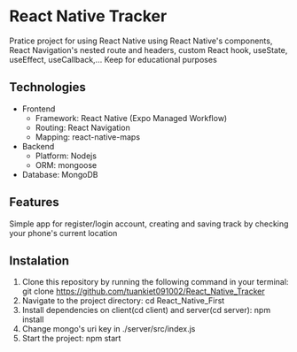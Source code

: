 # React Native Tracker

Pratice project for using React Native using React Native's components, React Navigation's nested route and headers, custom React hook, useState, useEffect, useCallback,...  Keep for educational purposes

## Technologies

- Frontend
  * Framework: React Native (Expo Managed Workflow)
  * Routing: React Navigation
  * Mapping: react-native-maps
- Backend
  * Platform: Nodejs
  * ORM: mongoose
- Database: MongoDB

## Features
Simple app for register/login account, creating and saving track by checking your phone's current location

## Instalation

1. Clone this repository by running the following command in your terminal: git clone https://github.com/tuankiet091002/React_Native_Tracker
2. Navigate to the project directory: cd React_Native_First
3. Install dependencies on client(cd client) and server(cd server): npm install
4. Change mongo's uri key in ./server/src/index.js
5. Start the project: npm start
